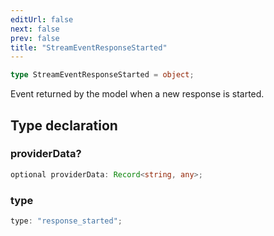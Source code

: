 ```yaml
---
editUrl: false
next: false
prev: false
title: "StreamEventResponseStarted"
---
```


```ts
type StreamEventResponseStarted = object;
```

Event returned by the model when a new response is started.

## Type declaration

### providerData?

```ts
optional providerData: Record<string, any>;
```

### type

```ts
type: "response_started";
```
